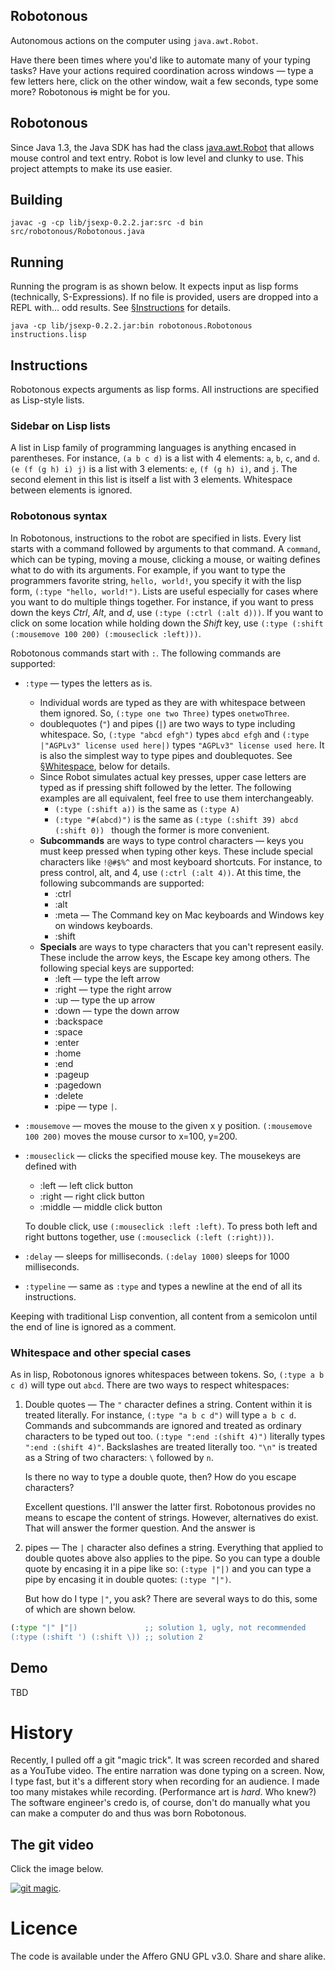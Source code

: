 Robotonous
----------

Autonomous actions on the computer using `java.awt.Robot`.

Have there been times where you'd like to automate many of your typing
tasks?  Have your actions required coordination across windows — type
a few letters here, click on the other window, wait a few seconds,
type some more?  Robotonous ~~is~~ might be for you.

## Robotonous

Since Java 1.3, the Java SDK has had the class
[java.awt.Robot](https://docs.oracle.com/en/java/javase/14/docs/api/java.desktop/java/awt/Robot.html)
that allows mouse control and text entry.  Robot is low level and
clunky to use.  This project attempts to make its use easier.

## Building

```shell
javac -g -cp lib/jsexp-0.2.2.jar:src -d bin src/robotonous/Robotonous.java
```

## Running

Running the program is as shown below.  It expects input as lisp forms
(technically, S-Expressions).  If no file is provided, users are
dropped into a REPL with... odd results.  See
[§Instructions](#instructions) for details.

```shell
java -cp lib/jsexp-0.2.2.jar:bin robotonous.Robotonous instructions.lisp
```

## Instructions

Robotonous expects arguments as lisp forms.  All instructions are
specified as Lisp-style lists.

### Sidebar on Lisp lists
A list in Lisp family of programming languages is anything encased in
parentheses.  For instance, `(a b c d)` is a list with 4 elements:
`a`, `b`, `c`, and `d`.  `(e (f (g h) i) j)` is a list with 3
elements: `e`, `(f (g h) i)`, and `j`.  The second element in this
list is itself a list with 3 elements.  Whitespace between elements is
ignored.

### Robotonous syntax
In Robotonous, instructions to the robot are specified in lists.
Every list starts with a command followed by arguments to that
command. A `command`, which can be typing, moving a mouse, clicking a
mouse, or waiting defines what to do with its arguments.  For example,
if you want to type the programmers favorite string, `hello, world!`,
you specify it with the lisp form, `(:type "hello, world!")`.  Lists
are useful especially for cases where you want to do multiple things
together.  For instance, if you want to press down the keys _Ctrl_,
_Alt_, and _d_, use `(:type (:ctrl (:alt d)))`.  If you want to click
on some location while holding down the _Shift_ key, use `(:type
(:shift (:mousemove 100 200) (:mouseclick :left)))`.

Robotonous commands start with `:`.  The following commands are
supported:

- `:type` — types the letters as is.
  + Individual words are typed as they are with whitespace between
    them ignored.  So, `(:type one two Three)` types `onetwoThree`.
  + doublequotes (`"`) and pipes (`|`) are two ways to type including
    whitespace.  So, `(:type "abcd efgh")` types `abcd efgh` and
    `(:type |"AGPLv3" license used here|)` types `"AGPLv3" license
    used here`.  It is also the simplest way to type pipes and
    doublequotes.  See
    [§Whitespace](#whitespace-and-other-special-cases), below for
    details.
  + Since Robot simulates actual key presses, upper case letters are
    typed as if pressing shift followed by the letter.  The following
    examples are all equivalent, feel free to use them
    interchangeably.
    - `(:type (:shift a))` is the same as `(:type A)`
    - `(:type "#(abcd)")` is the same as `(:type (:shift 39) abcd
      (:shift 0)) ` though the former is more convenient.
  + **Subcommands** are ways to type control characters — keys you
    must keep pressed when typing other keys.  These include special
    characters like `!@#$%^` and most keyboard shortcuts.  For
    instance, to press control, alt, and 4, use `(:ctrl (:alt 4))`.
    At this time, the following subcommands are supported:
    - :ctrl
    - :alt
    - :meta — The Command key on Mac keyboards and Windows key on
      windows keyboards.
    - :shift
  + **Specials** are ways to type characters that you can't represent
    easily.  These include the arrow keys, the Escape key among
    others.  The following special keys are supported:
    - :left — type the left arrow
    - :right — type the right arrow
    - :up — type the up arrow
    - :down — type the down arrow
    - :backspace
    - :space
    - :enter
    - :home
    - :end
    - :pageup
    - :pagedown
    - :delete
    - :pipe — type `|`.
- `:mousemove` — moves the mouse to the given x y position.
  `(:mousemove 100 200)` moves the mouse cursor to x=100, y=200.
- `:mouseclick` — clicks the specified mouse key.  The mousekeys are
  defined with
  + :left — left click button
  + :right — right click button
  + :middle — middle click button

  To double click, use `(:mouseclick :left :left)`.  To press both
  left and right buttons together, use `(:mouseclick (:left
  (:right)))`.
- `:delay` — sleeps for milliseconds.  `(:delay 1000)` sleeps for
   1000 milliseconds.
- `:typeline` — same as `:type` and types a newline at the end of all
  its instructions.

Keeping with traditional Lisp convention, all content from a semicolon
until the end of line is ignored as a comment.

### Whitespace and other special cases

As in lisp, Robotonous ignores whitespaces between tokens.  So,
`(:type a b c d)` will type out `abcd`.  There are two ways to respect
whitespaces:

1. Double quotes — The `"` character defines a string.  Content within
   it is treated literally.  For instance, `(:type "a b c d")` will
   type `a b c d`. Commands and subcommands are ignored and treated as
   ordinary characters to be typed out too.  `(:type ":end :(shift
   4)")` literally types `":end :(shift 4)"`.  Backslashes are treated
   literally too.  `"\n"` is treated as a String of two characters:
   `\` followed by `n`.

   Is there no way to type a double quote, then?  How do you escape
   characters?

   Excellent questions.  I'll answer the latter first.  Robotonous
   provides no means to escape the content of strings.  However,
   alternatives do exist.  That will answer the former question.
   And the answer is
2. pipes — The `|` character also defines a string.  Everything that
   applied to double quotes above also applies to the pipe.  So you
   can type a double quote by encasing it in a pipe like so: `(:type
   |"|)` and you can type a pipe by encasing it in double quotes:
   `(:type "|")`.

   But how do I type `|"`, you ask?  There are several ways to do
   this, some of which are shown below.

```lisp
(:type "|" |"|)               ;; solution 1, ugly, not recommended
(:type (:shift ') (:shift \)) ;; solution 2
```

## Demo

TBD

# History

Recently, I pulled off a git "magic trick".  It was screen recorded
and shared as a YouTube video.  The entire narration was done typing
on a screen.  Now, I type fast, but it's a different story when
recording for an audience.  I made too many mistakes while recording.
(Performance art is _hard_.  Who knew?)  The software engineer's credo
is, of course, don't do manually what you can make a computer do and
thus was born Robotonous.

## The git video
Click the image below.

[![git
magic](http://img.youtube.com/vi/esILqJRuvN4/0.jpg)](https://www.youtube.com/watch?v=esILqJRuvN4).

# Licence

The code is available under the Affero GNU GPL v3.0.  Share and share
alike.
